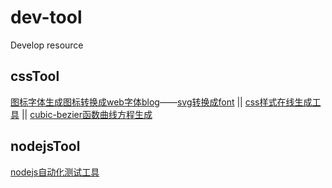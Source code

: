 # dev-tool
Develop resource

<h2>cssTool</h2>

<a href="https://icomoon.io/app/#/select" >图标字体生成图标转换成web字体blog</a>——<a href="https://icomoon.io/app/#/select" >svg转换成font</a> || <a href="http://css88.com/tool/css3Preview/">css样式在线生成工具</a> || <a href="http://cubic-bezier.com/#.39,.88,.55,.45">cubic-bezier函数曲线方程生成</a>

<h2>nodejsTool</h2>

<a href="https://miduowiki.github.io/dev-tool/docs/nodejsTestTool.html">nodejs自动化测试工具</a>

